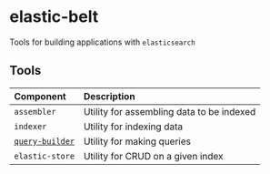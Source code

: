 # elastic-belt

Tools for building applications with `elasticsearch`

## Tools

| Component                                                                                  | Description                               |
| :----------------------------------------------------------------------------------------- | :---------------------------------------- |
| `assembler`                                                                                | Utility for assembling data to be indexed |
| `indexer`                                                                                  | Utility for indexing data                 |
| [`query-builder`](https://github.com/saas-core/elastic-belt/tree/master/src/query-builder) | Utility for making queries                |
| `elastic-store`                                                                            | Utility for CRUD on a given index         |
